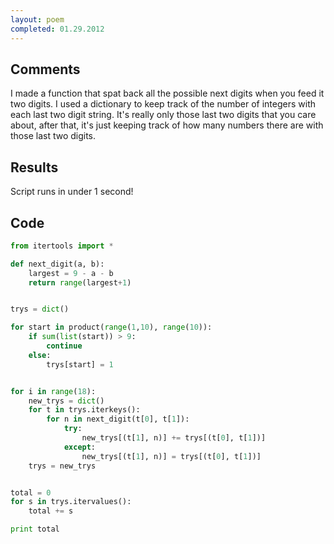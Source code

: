 ```yaml
---
layout: poem
completed: 01.29.2012
---
```


## Comments

I made a function that spat back all the possible next digits when you feed it
two digits. I used a dictionary to keep track of the number of integers with
each last two digit string. It's really only those last two digits that you
care about, after that, it's just keeping track of how many numbers there are
with those last two digits.

## Results

Script runs in under 1 second!

## Code

```python
from itertools import *

def next_digit(a, b):
	largest = 9 - a - b
	return range(largest+1)


trys = dict()

for start in product(range(1,10), range(10)):
	if sum(list(start)) > 9:
		continue
	else:
		trys[start] = 1


for i in range(18):
	new_trys = dict()
	for t in trys.iterkeys():
		for n in next_digit(t[0], t[1]):
			try:
				new_trys[(t[1], n)] += trys[(t[0], t[1])]
			except:
				new_trys[(t[1], n)] = trys[(t[0], t[1])]
	trys = new_trys


total = 0
for s in trys.itervalues():
	total += s

print total
```
